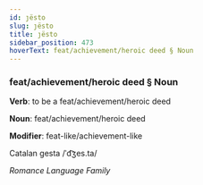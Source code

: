 ```yaml
---
id: ȷësto
slug: ȷësto
title: ȷësto
sidebar_position: 473
hoverText: feat/achievement/heroic deed § Noun
---
```


### feat/achievement/heroic deed § Noun

**Verb**: to be a feat/achievement/heroic deed

**Noun**: feat/achievement/heroic deed

**Modifier**: feat-like/achievement-like

Catalan gesta /ˈd͡ʒes.ta/

*Romance Language Family*